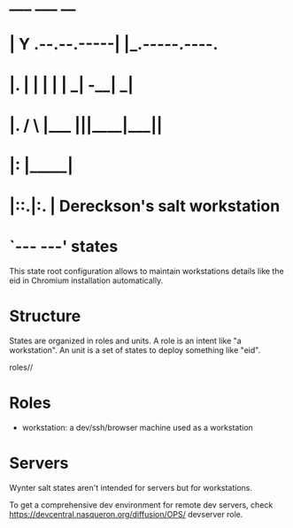 #     ___ ___             __
#    |   Y   .--.--.-----|  |_.-----.----.
#    |.  |   |  |  |     |   _|  -__|   _|
#    |. / \  |___  |__|__|____|_____|__|
#    |:      |_____|
#    |::.|:. |       Dereckson's salt workstation
#    `--- ---'       states

This state root configuration allows to maintain workstations
details like the eid in Chromium installation automatically.

Structure
=========

States are organized in roles and units. A role is an intent
like "a workstation". An unit is a set of states to deploy
something like "eid".

roles/<role name>/<unit name>

Roles
=====

* workstation: a dev/ssh/browser machine used as a workstation

Servers
=======

Wynter salt states aren't intended for servers but for workstations.

To get a comprehensive dev environment for remote dev servers,
check https://devcentral.nasqueron.org/diffusion/OPS/ devserver
role.
